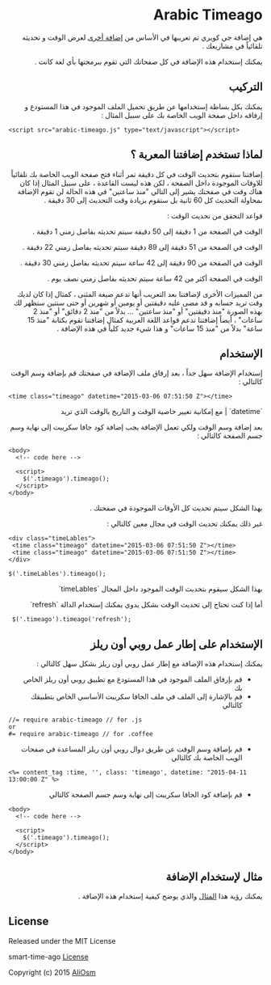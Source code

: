<h1 dir="rtl">
Arabic Timeago
</h1>

<p dir="rtl">
هي إضافة جي كويري تم تعريبها في الأساس من
<a href="https://github.com/pragmaticly/smart-time-ago">إضافة أخرى</a>
لعرض الوقت و تحديثه تلقائياً في مشاريعك .
</p>

<p dir="rtl">
يمكنك إستخدام هذه الإضافة في كل صفحاتك التي تقوم ببرمجتها بأي لغة كانت .
</p>

<h2 dir="rtl">
التركيب
</h2>

<p dir="rtl">
يمكنك بكل بساطة إستخدامها عن طريق تحميل الملف الموجود في هذا المستودع و إرفاقه داخل صفحة الويب الخاصة بك على سبيل المثال :
</p>

    <script src="arabic-timeago.js" type="text/javascript"></script>

<h2 dir="rtl">
لماذا تستخدم إضافتنا المعربة ؟
</h2>

<p dir="rtl">
إضافتنا ستقوم بتحديث الوقت في كل دقيقة تمر أثناء فتح صفحة الويب الخاصة بك تلقائياً للاوقات الموجودة داخل الصفحة ، لكن هذه ليست القاعدة ، على سبيل المثال إذا كان هناك وقت في صفحتك يشير إلى التالي "منذ ساعتين" في هذه الحالة لن تقوم الإضافة بمحاولة التحديث كل 60 ثانية بل ستقوم بزيادة وقت التحديث إلى 30 دقيقة .
</p>

<p dir="rtl">
قواعد التحقق من تحديث الوقت :
</p>

<p dir="rtl">
  الوقت في الصفحة من 1 دقيقة إلى 50 دقيقة سيتم تحديثه بفاصل زمني 1 دقيقة .
</p>
  
<p dir="rtl">
  الوقت في الصفحة من 51 دقيقة إلى 89 دقيقة سيتم تحديثه بفاصل زمني 22 دقيقة .
</p>
  
<p dir="rtl">
  الوقت في الصفحة من 90 دقيقة إلى 42 ساعة سيتم تحديثه بفاصل زمني 30 دقيقة .
</p>
  
<p dir="rtl">
  الوقت في الصفحة أكثر من 42 ساعة سيتم تحديثه بفاصل زمني نصف يوم .
</p>

<p dir="rtl">
من المميزات الأخرى لإضافتنا بعد التعريب أنها تدعم صيغة المثنى ، كمثال إذا كان لديك وقت تريد حسابه و قد مضى عليه دقيقتين أو يومين أو شهرين أو حتى سنتين ستظهر لك بهذه الصورة "منذ دقيقتين" أو "منذ ساعتين" ... بدﻻً من "منذ 2 دقائق" أو "منذ 2 ساعات" ، أيضاً إضافتنا تدعم قواعد اللغة العربية كمثال إضافتنا تقوم بكتابة "منذ 15 ساعة" بدﻻً من "منذ 15 ساعات" و هذا شيء جديد كلياً في هذه الإضافة .
</p>

<h2 dir="rtl">
الإستخدام
</h2>

<p dir="rtl">
إستخدام الإضافة سهل جداً ، بعد إرفاق ملف الإضافة في صفحتك قم بإضافة وسم الوقت كالتالي :
</p>

    <time class="timeago" datetime="2015-03-06 07:51:50 Z"></time>

<p dir="rtl">
`datetime` | مع إمكانية تغيير خاصية الوقت و التاريخ بالوقت الذي تريد
</p>

<p dir="rtl">
بعد إضافة وسم الوقت ولكي تعمل الإضافة يجب إضافة كود جافا سكريبت إلى نهاية وسم جسم الصفحة كالتالي :
</p>

```
<body>
  <!-- code here -->
  
  <script>
    $('.timeago').timeago();
  </script>
</body>
```

<p dir="rtl">
بهذا الشكل سيتم تحديث كل الأوقات الموجودة في صفحتك .
</p>

<p dir="rtl">
غير ذلك يمكنك تحديث الوقت في مجال معين كالتالي :
</p>

```
<div class="timeLables">
 <time class="timeago" datetime="2015-03-06 07:51:50 Z"></time>
 <time class="timeago" datetime="2015-03-06 07:51:50 Z"></time>
</div>

$('.timeLables').timeago();
```

<p dir="rtl">
بهذا الشكل سيقوم بتحديث الوقت الموجود داخل المجال `timeLables`
</p>

<p dir="rtl">
أما إذا كنت تحتاج إلى تحديث الوقت بشكل يدوي يمكنك إستخدام الدالة `refresh`
</p>

     $('.timeago').timeago('refresh');

<h2 dir="rtl">
الإستخدام على إطار عمل روبي أون ريلز
</h2>

<p dir="rtl">
يمكنك إستخدام هذه الإضافة مع إطار عمل روبي أون ريلز بشكل سهل كالتالي :
</p>

<ul dir="rtl">
<li>
قم بإرفاق الملف الموجود في هذا المستودع مع تطبيق روبي أون ريلز الخاص بك
</li>
<li>
قم بالإشارة إلى الملف في ملف الجافا سكريبت الأساسي الخاص بتطبيقك كالتالي
</li>
</ul>

```
//= require arabic-timeago // for .js
or
#= require arabic-timeago // for .coffee
```

<ul dir="rtl">
<li>
قم بإضافة وسم الوقت عن طريق دوال روبي أون ريلز المساعدة في صفحات الويب الخاصة بك كالتالي
</li>
</ul>

````
<%= content_tag :time, '', class: 'timeago', datetime: "2015-04-11 13:00:00 Z" %>
````

<ul dir="rtl">
<li>
قم بإضافة كود الجافا سكريبت إلى نهاية وسم جسم الصفحة كالتالي
</li>
</ul>

```
<body>
  <!-- code here -->
  
  <script>
    $('.timeago').timeago();
  </script>
</body>
```

<h2 dir="rtl">
مثال لإستخدام الإضافة
</h2>

<p dir="rtl">
يمكنك رؤية هذا
<a href="https://github.com/AliOsm/arabic-timeago-example">المثال</a>
والذي يوضح كيفية إستخدام هذه الإضافة .
</p>

License
------------

Released under the MIT License

smart-time-ago [License](https://github.com/pragmaticly/smart-time-ago/blob/master/LICENSE)

Copyright (c) 2015 [AliOsm](http://fb.com/Ali.L.Malak)
